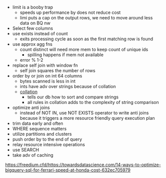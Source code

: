- limit is a booby trap
	- speeds up performance by does not reduce cost
	- limi puts a cap on the output rows, we need to move around less data on BQ nw
- Select few columns
- use exists instead of count
	- exits processing cycle as soon as the first matching row is found
- use approx agg fns
	- count distinct will need more mem to keep count of unique ids
		- spilling happens if mem not available
	- error % 1-2
- replace self join with window fn
	- self join squares the number of rows
- order by or join on int 64 columns
	- bytes scanned is less in int
	- ints have adv over strings because of collation
	- [collation](https://stackoverflow.com/questions/4538732/what-does-collation-mean)
		-  tells our db how to sort and compare strings
		- all rules in collation adds to the complexity of string comparison
- optimize anti joins
	- instead of NOT IN, use NOT EXISTS operator to write anti joins because it triggers a more resource friendly query execution plan
- trim data early and often
- WHERE sequence matters
- utilize partitions and clusters
- push order by to the end of query
- relay resource intensive operations
- use SEARCH
- take adv of caching

https://freedium.cfd/https://towardsdatascience.com/14-ways-to-optimize-bigquery-sql-for-ferrari-speed-at-honda-cost-632ec705979